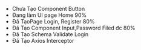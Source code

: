 - Chưa Tạo Component Button
- Đang làm UI page Home 90%
- Đã TạoPage Login, Register 80%
- Đã Tạo Component Input,Password Filed đc 80%
- Đã Tạo Schema Validate Login
- Đã Tạo Axios Interceptor
